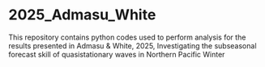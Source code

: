 # 2025_Admasu_White
This repository contains python codes used to perform analysis for the results presented in Admasu &amp; White, 2025, Investigating the subseasonal forecast skill of quasistationary waves in Northern Pacific Winter
